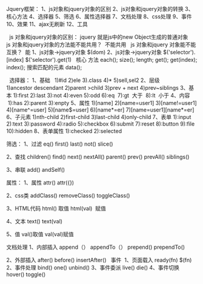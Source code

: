 Jquery框架：
1、js对象和jquery对象的区别
2、js对象和jquery对象的转换
3、核心方法
4、选择器
5、筛选
6、属性选择器
7、文档处理
8、css处理
9、事件
10、效果
11、ajax无刷新
12、工具

 
js 对象和jquery对象的区别：
jquery 就是js中的new Object生成的普通对象
 
js 对象和jquery对象的方法能不能共用？  不能共用
 
js 对象和jquery 对象能不能互换？  能
1、js对象->jquery对象
$(dom)
2、js对象->jquery对象
$('selector').[index]
$('selector').get(1)
 
核心 方法
each();
size();
length;
get();
get(index);
index(); 搜索匹配的元素
data();

 
选择器：
1、基础  
  1)#id 
  2)ele 
  3).class 
  4)* 
  5)sell,sel2
2、层级  
  1)ancestor  descendant
  2)parent >child
  3)prev + next
  4)prev~siblings 
3、基本
  1):first
  2):last
  3):not
  4):even
  5):odd
  6):eq
  7):gt  大于
  8):lt  小于
4、内容
 1):has
 2):parent
 3):enpty
5、属性
  1)[name]
  2)[name=user1]
  3)[name!=user1]
  4)[name^=user]
  5)[name$=user]
  6)[name*=er]
  7)[name=user1][name*=er]
6、子元素
  1)nth-child
  2)first-child
  3)last-child
  4)only-child
7、表单
  1):input
  2):text
  3):password
  4):radio
  5):checkbox
  6):submit
  7):reset
  8):button
  9):file
  10):hidden
8、表单属性
  1):checked
  2):selected
  
 
 筛选：
 1、过滤
 eq()
 first()
 last()
 not()
 slice()
 
 2、查找
 children()
 find()
 next()
 nextAll()
 parent()
 prev()
 prevAll()
 siblings()
 
 3、串联
 add()
 andSelf()
 
 属性：
 1、属性
 attr()
 attr({})
 
 2、css类
 addClass()
 removeClass()
 toggleClass()
 
 3、HTML代码
 html() 取值
 html(val)  赋值
 
 4、文本
 text()
 text(val)
 
 5、值
 val()取值
 val(val)赋值
 
 文档处理
 1、内部插入
 append（）
 appendTo（）
 prepend()
 prependTo()
 
 2、外部插入
after()
before()
insertAfter()
 
事件 
1、页面载入
ready(fn)
$(fn)
2、事件处理
bind()
one()
unbind()
3、事件委派
live()
die()
4、事件切换
hover()
toggle()
 
 
 
 
 
 
 
 
 
 
 
 
 
 
 
 
 
 
 
 
 
 
 
 
 
